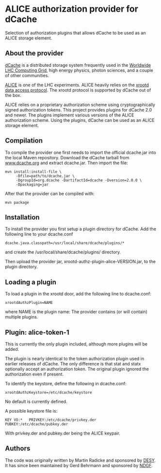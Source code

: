 ALICE authorization provider for dCache
=======================================

Selection of authorization plugins that allows dCache to be used as
an ALICE storage element.

About the provider
------------------

[dCache] is a distributed storage system frequently used in the
[Worldwide LHC Computing Grid][WLCG], high energy physics, photon
sciences, and a couple of other communities.

[ALICE] is one of the LHC experiments. ALICE heavily relies on the
[xrootd data access protocol][xrootd]. The xrootd protocol is
supported by dCache out of the box.

ALICE relies on a proprietary authorization scheme using
cryptographically signed authorization tokens. This project provides
plugins for dCache 2.0 and newer. The plugins implement various
versions of the ALICE authorization scheme. Using the plugins, dCache
can be used as an ALICE storage element.


Compilation
-----------

To compile the provider one first needs to import the official
dcache.jar into the local Maven repository. Download the dCache
tarball from www.dcache.org and extract dcache.jar. Then import the
file:

    mvn install:install-file \
         -Dfile=path/to/dcache.jar \
         -DgroupId=org.dcache -DartifactId=dcache -Dversion=2.0.0 \
         -Dpackaging=jar


After that the provider can be compiled with:

    mvn package


Installation
------------

To install the provider you first setup a plugin directory for
dCache. Add the following line to your dcache.conf

    dcache.java.classpath=/usr/local/share/dcache/plugins/*

and create the /usr/local/share/dcache/plugins/ directory.

Then upload the provider jar, xrootd-authz-plugin-alice-VERSION.jar,
to the plugin directory.


Loading a plugin
----------------

To load a plugin in the xrootd door, add the following line to
dcache.conf:

    xrootdAuthzPlugin=NAME

where NAME is the plugin name: The provider contains (or will
contain) multiple plugins.

Plugin: alice-token-1
---------------------

This is currently the only plugin included, although more plugins will
be added.

The plugin is nearly identical to the token authorization plugin used
in earlier releases of dCache. The only difference is that stat and
statx optionally accept an authorization token. The original plugin
ignored the authorization even if present.

To identify the keystore, define the following in dcache.conf:

    xrootdAuthzKeystore=/etc/dcache/keystore

No default is currently defined.

A possible keystore file is:

    KEY VO:*   PRIVKEY:/etc/dcache/privkey.der  PUBKEY:/etc/dcache/pubkey.der

With privkey.der and pubkey.der being the ALICE keypair.


Authors
-------

The code was originally written by Martin Radicke and sponsored by
[DESY]. It has since been maintained by Gerd Behrmann and sponsored by
[NDGF].

[ALICE]:  http://aliweb.cern.ch/
[dCache]: http://www.dcache.org/
[xrootd]: http://xrootd.slac.stanford.edu/
[WLCG]: http://lcg.web.cern.ch/lcg/
[NDGF]: http://www.ndgf.org/
[DESY]: http://www.desy.de/
